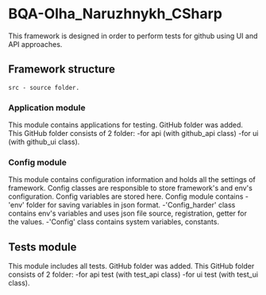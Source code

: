 # BQA-Olha_Naruzhnykh_CSharp
This framework is designed in order to perform tests for github using  UI and API approaches.

## Framework structure
    src - source folder.
### Application module
This module contains applications for testing. GitHub folder was added.
This GitHub folder consists of 2 folder:
 -for api (with github_api class)
 -for ui (with github_ui class).

### Config module
This module contains configuration information and holds all the settings of framework.
Config classes are responsible to store framework's and env's configuration. Config variables are stored here.
Config module contains
 -'env' folder for saving variables in json format.
 -'Config_harder' class contains env's variables and uses json file source, registration, getter for the values.
 -'Config' class contains system variables, constants.

## Tests module
This module includes all tests. GitHub folder was added.
This GitHub folder consists of 2 folder:
 -for api test (with test_api class)
 -for ui test (with test_ui class).